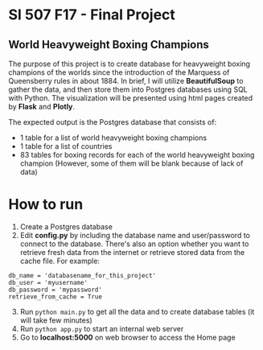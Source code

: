 # SI 507 F17 - Final Project
## World Heavyweight Boxing Champions
The purpose of this project is to create database for heavyweight boxing champions of the worlds since the introduction of the Marquess of Queensberry rules in about 1884. In brief, I will utilize __BeautifulSoup__ to gather the data, and then store them into Postgres databases using SQL with Python. The visualization will be presented using html pages created by __Flask__ and __Plotly__.

The expected output is the Postgres database that consists of:
* 1 table for a list of world heavyweight boxing champions 
* 1 table for a list of countries
* 83 tables for boxing records for each of the world heavyweight boxing champion (However, some of them will be blank because of lack of data)


# How to run
1.  Create a Postgres database
2.  Edit __config.py__ by including the database name and user/password to connect to the database. There's also an option whether you want to retrieve fresh data from the internet or retrieve stored data from the cache file. For example:
```
db_name = 'databasename_for_this_project'
db_user = 'myusername'
db_password = 'mypassword'
retrieve_from_cache = True
```
3.  Run ```python main.py``` to get all the data and to create database tables (it will take few minutes)
4.  Run ```python app.py``` to start an internal web server
5.  Go to __localhost:5000__ on web browser to access the Home page